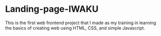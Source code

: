# Landing-page-IWAKU
This is the first web frontend project that I made as my training in learning the basics of creating web using HTML, CSS, and simple Javascript.
